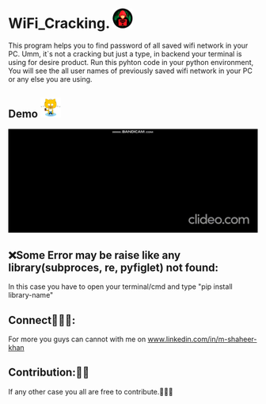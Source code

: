 # WiFi_Cracking. <img src='https://github.com/Muhammad-Shaheer-khan/WiFi_Cracking./blob/master/images/WC.png' height=40>
 
This program helps you to find password of all saved wifi network in your PC. Umm, it`s not a cracking but just a type, in backend your terminal is using for desire product. 
Run this pyhton code in your python environment, You will see the all user names of previously saved wifi network in your PC or any else you are using.

## Demo <img src='https://github.com/Muhammad-Shaheer-khan/WiFi_Cracking./blob/master/images/gitCat.png' height=40>
<img src='https://github.com/Muhammad-Shaheer-khan/WiFi_Cracking./blob/master/images/wifi-cracking_1YIFoBgi_Trim.gif' >

## ❌Some Error may be raise like any library(subproces, re, pyfiglet) not found:
In this case you have to open your terminal/cmd and type "pip install library-name" 

## Connect👨🏻‍💻:
For more you guys can cannot with me on www.linkedin.com/in/m-shaheer-khan
## Contribution:👦🏻
If any other case you all are free to contribute.👨🏻‍💻

